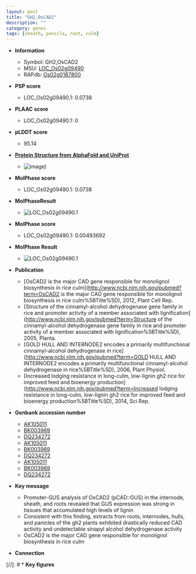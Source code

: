 ```yaml
---
layout: post
title: "GH2,OsCAD2"
description: ""
category: genes
tags: [sheath, panicle, root, culm]
---
```


* **Information**  
    + Symbol: GH2,OsCAD2  
    + MSU: [LOC_Os02g09490](http://rice.plantbiology.msu.edu/cgi-bin/ORF_infopage.cgi?orf=LOC_Os02g09490)  
    + RAPdb: [Os02g0187800](http://rapdb.dna.affrc.go.jp/viewer/gbrowse_details/irgsp1?name=Os02g0187800)  

* **PSP score**  
    + LOC_Os02g09490.1: 0.0738 

* **PLAAC score**  
    + LOC_Os02g09490.1: 0 

* **pLDDT score**
    + 95.14

* **[Protein Structure from AlphaFold and UniProt](https://www.uniprot.org/uniprotkb/Q6ZHS4/entry#structure)**
    + ![image](https://ricepsp.github.io/images/Q6/AF-Q6ZHS4-F1.png))

* **MolPhase score**
    + LOC_Os02g09490.1: 0.0738

* **MolPhaseResult**
    + ![LOC_Os02g09490.1](https://ricepsp.github.io/pictures/LOC_Os02g/LOC_Os02g09490.1.png)

* **MolPhase score**
    + LOC_Os02g09490.1: 0.00493692

* **MolPhase Result**
    + ![LOC_Os02g09490.1](https://304243504.github.io/Pictures/LOC_Os02g/LOC_Os02g09490.1.png)

* **Publication**  
    + [OsCAD2 is the major CAD gene responsible for monolignol biosynthesis in rice culm](http://www.ncbi.nlm.nih.gov/pubmed?term=OsCAD2 is the major CAD gene responsible for monolignol biosynthesis in rice culm%5BTitle%5D), 2012, Plant Cell Rep.
    + [Structure of the cinnamyl-alcohol dehydrogenase gene family in rice and promoter activity of a member associated with lignification](http://www.ncbi.nlm.nih.gov/pubmed?term=Structure of the cinnamyl-alcohol dehydrogenase gene family in rice and promoter activity of a member associated with lignification%5BTitle%5D), 2005, Planta.
    + [GOLD HULL AND INTERNODE2 encodes a primarily multifunctional cinnamyl-alcohol dehydrogenase in rice](http://www.ncbi.nlm.nih.gov/pubmed?term=GOLD HULL AND INTERNODE2 encodes a primarily multifunctional cinnamyl-alcohol dehydrogenase in rice%5BTitle%5D), 2006, Plant Physiol.
    + [Increased lodging resistance in long-culm, low-lignin gh2 rice for improved feed and bioenergy production](http://www.ncbi.nlm.nih.gov/pubmed?term=Increased lodging resistance in long-culm, low-lignin gh2 rice for improved feed and bioenergy production%5BTitle%5D), 2014, Sci Rep.

* **Genbank accession number**  
    + [AK105011](http://www.ncbi.nlm.nih.gov/nuccore/AK105011)
    + [BK003969](http://www.ncbi.nlm.nih.gov/nuccore/BK003969)
    + [DQ234272](http://www.ncbi.nlm.nih.gov/nuccore/DQ234272)
    + [AK105011](http://www.ncbi.nlm.nih.gov/nuccore/AK105011)
    + [BK003969](http://www.ncbi.nlm.nih.gov/nuccore/BK003969)
    + [DQ234272](http://www.ncbi.nlm.nih.gov/nuccore/DQ234272)
    + [AK105011](http://www.ncbi.nlm.nih.gov/nuccore/AK105011)
    + [BK003969](http://www.ncbi.nlm.nih.gov/nuccore/BK003969)
    + [DQ234272](http://www.ncbi.nlm.nih.gov/nuccore/DQ234272)

* **Key message**  
    + Promoter-GUS analysis of OsCAD2 (pCAD::GUS) in the internode, sheath, and roots revealed that GUS expression was strong in tissues that accumulated high levels of lignin
    + Consistent with this finding, extracts from roots, internodes, hulls, and panicles of the gh2 plants exhibited drastically reduced CAD activity and undetectable sinapyl alcohol dehydrogenase activity
    + OsCAD2 is the major CAD gene responsible for monolignol biosynthesis in rice culm

* **Connection**  

[//]: # * **Key figures**  


